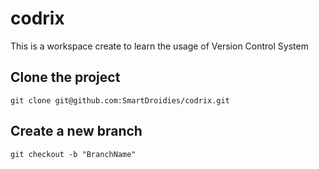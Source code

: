 # codrix

This is a workspace create to learn the usage of Version Control System


## Clone the project 

```
git clone git@github.com:SmartDroidies/codrix.git
```

## Create a new branch

```
git checkout -b "BranchName"
```
